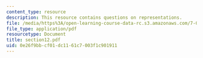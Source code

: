 ```yaml
---
content_type: resource
description: This resource contains questions on representations.
file: /media/https%3A/open-learning-course-data-rc.s3.amazonaws.com/7-014-introductory-biology-spring-2005/0e26f9bbcf01dc1161c7003f1c901911_section12.pdf
file_type: application/pdf
resourcetype: Document
title: section12.pdf
uid: 0e26f9bb-cf01-dc11-61c7-003f1c901911
---
```

